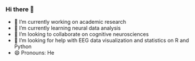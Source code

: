 ### Hi there 👋

- 🔭 I’m currently working on academic research
- 🌱 I’m currently learning neural data analysis
- 👯 I’m looking to collaborate on cognitive neurosciences
- 🤔 I’m looking for help with EEG data visualization and statistics on R and Python
- 😄 Pronouns: He

